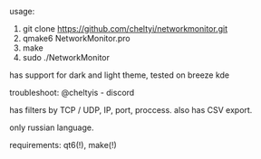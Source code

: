 usage:
1. git clone https://github.com/cheltyi/networkmonitor.git
2. qmake6 NetworkMonitor.pro
3. make
4. sudo ./NetworkMonitor

has support for dark and light theme, tested on breeze kde

troubleshoot: @cheltyis - discord

has filters by TCP / UDP, IP, port, proccess. also has CSV export.

only russian language.

requirements: qt6(!), make(!)
